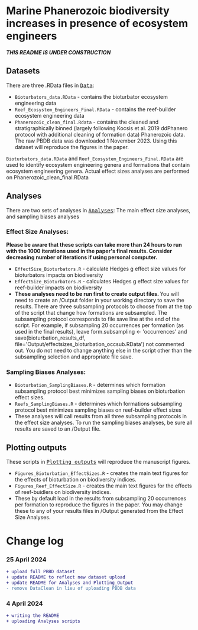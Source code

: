 # Marine Phanerozoic biodiversity increases in presence of ecosystem engineers

<i><b> THIS README IS UNDER CONSTRUCTION </i></b>

## Datasets
There are three .RData files in <kbd>[Data](https://github.com/atcribb/Ecosystem-Engineers-Biodiversity/tree/main/Data)</kbd>:
* ``Bioturbators_data.RData`` - contains the bioturbator ecosystem engineering data
* ``Reef_Ecosystem_Engineers_Final.RData`` - contains the reef-builder ecosystem engineering data
* ``Phanerozoic_clean_final.Rdata`` - contains the cleaned and stratigraphically binned (largely following Kocsis et al. 2019 ddPhanero protocol with additional cleaning of formation data) Phanerozoic data. The raw PBDB data was downloaded 1 November 2023. Using this dataset will reproduce the figures in the paper. 

 ``Bioturbators_data.RData`` and ``Reef_Ecosystem_Engineers_Final.RData`` are used to identify ecosystem engineering genera and formations that contain ecosystem engineering genera. Actual effect sizes analyses are performed on Phanerozoic_clean_final.RData 

## Analyses
There are two sets of analyses in <kbd>[Analyses](https://github.com/atcribb/Ecosystem-Engineers-Biodiversity/tree/main/Analyses)</kbd>: The main effect size analyses, and sampling biases analyses 

### Effect Size Analyses: 
<b> Please be aware that these scripts can take more than 24 hours to run with the 1000 iterations used in the paper's final results. Consider decreasing number of iterations if using personal computer. </b>

* ``EffectSize_Bioturbators.R`` - calculate Hedges g effect size values for bioturbators impacts on biodiversity
* ``EffectSize_Bioturbators.R`` - calculates Hedges g effect size values for reef-builder impacts on biodiversity
* <b> These analyses need to be run first to create output files. </b> You will need to create an /Output folder in your working directory to save the results. There are three subsampling protocols to choose from at the top of the script that change how formations are subsampled. The subsampling protocol corresponds to file save line at the end of the script. For example, if subsampling 20 occurrences per formation (as used in the final results), leave form.subsampling <- 'occurrences' and save(bioturbation_results_df, file='Output/effectsizes_bioturbation_occsub.RData') not commented out. You do not need to change anything else in the script other than the subsampling selection and appropriate file save. 

### Sampling Biases Analyses:
* ``Bioturbation_SamplingBiases.R`` - determines which formation subsampling protocol best minimizes sampling biases on bioturbation effect sizes.
* ``Reefs_SamplingBiases.R`` - determines which formations subsampling protocol best minimizes sampling biases on reef-builder effect sizes 
* These analyses will call results from all three subsampling protocols in the effect size analyses. To run the sampling biases analyses, be sure all results are saved to an /Output file.

## Plotting outputs 
These scripts in <kbd>[Plotting outputs](https://github.com/atcribb/Ecosystem-Engineers-Biodiversity/tree/main/Plotting_outputs)</kbd> will reproduce the manuscript figures.

* ``Figures_Bioturbation_EffectSizes.R`` - creates the main text figures for the effects of bioturbation on biodiversity indices.
* ``Figures_Reef_EffectSize.R`` - creates the main text figures for the effects of reef-buidlers on biodiversity indices.
* These by default load in the results from subsampling 20 occurrences per formation to reproduce the figures in the paper. You may change these to any of your results files in /Output generated from the Effect Size Analyses.

# Change log
### 25 April 2024
```diff
+ upload full PBBD dataset
+ update README to reflect new dataset upload
+ update README for Analyses and Plotting_Output
- remove DataClean in lieu of uploading PBDB data
```

### 4 April 2024
```diff
+ writing the README
+ uploading Analyses scripts
```

